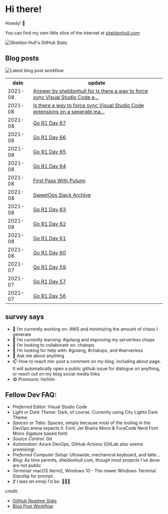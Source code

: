 # Hi there! 

Howdy! 👋 

You can find my own little slice of the internet at [sheldonhull.com](https://www.sheldonhull.com)

![Sheldon Hull's GitHub Stats](https://github-readme-stats.vercel.app/api?username=sheldonhull&theme=tokyonight&count_private=true&show_icons=true)

## Blog posts

![Latest blog post workflow](https://github.com/sheldonhull/sheldonhull/workflows/Latest%20blog%20post%20workflow/badge.svg)
<table style="width:100%">
  <tr>
    <th>date</th>
    <th>update</th>
  </tr>
<!-- BLOG-POST-LIST:START -->
<tr><td>2021-08</td><td><a href="https://stackoverflow.com/questions/68852168/is-there-a-way-to-force-sync-visual-studio-code-extensions-on-a-seperate-machine/68852238#68852238">Answer by sheldonhull for Is there a way to force sync Visual Studio Code e...</a></td></tr>
<tr><td>2021-08</td><td><a href="https://stackoverflow.com/questions/68852168/is-there-a-way-to-force-sync-visual-studio-code-extensions-on-a-seperate-machine">Is there a way to force sync Visual Studio Code extensions on a seperate ma...</a></td></tr>
<tr><td>2021-08</td><td><a href="https://www.sheldonhull.com/go-r1-day-67/">Go R1 Day 67</a></td></tr>
<tr><td>2021-08</td><td><a href="https://www.sheldonhull.com/go-r1-day-66/">Go R1 Day 66</a></td></tr>
<tr><td>2021-08</td><td><a href="https://www.sheldonhull.com/go-r1-day-65/">Go R1 Day 65</a></td></tr>
<tr><td>2021-08</td><td><a href="https://www.sheldonhull.com/go-r1-day-64/">Go R1 Day 64</a></td></tr>
<tr><td>2021-08</td><td><a href="https://www.sheldonhull.com/first-pass-with-pulumi/">First Pass With Pulumi</a></td></tr>
<tr><td>2021-08</td><td><a href="https://www.sheldonhull.com/sweetops-slack-archive/">SweetOps Slack Archive</a></td></tr>
<tr><td>2021-08</td><td><a href="https://www.sheldonhull.com/go-r1-day-63/">Go R1 Day 63</a></td></tr>
<tr><td>2021-08</td><td><a href="https://www.sheldonhull.com/go-r1-day-62/">Go R1 Day 62</a></td></tr>
<tr><td>2021-08</td><td><a href="https://www.sheldonhull.com/go-r1-day-61/">Go R1 Day 61</a></td></tr>
<tr><td>2021-08</td><td><a href="https://www.sheldonhull.com/go-r1-day-60/">Go R1 Day 60</a></td></tr>
<tr><td>2021-07</td><td><a href="https://www.sheldonhull.com/go-r1-day-59/">Go R1 Day 59</a></td></tr>
<tr><td>2021-07</td><td><a href="https://www.sheldonhull.com/go-r1-day-57/">Go R1 Day 57</a></td></tr>
<tr><td>2021-07</td><td><a href="https://www.sheldonhull.com/go-r1-day-56/">Go R1 Day 56</a></td></tr>

<!-- BLOG-POST-LIST:END -->
</table>

## survey says 

- 🔭  I’m currently working on: AWS and minimizing the amount of chaos I generate
- 🌱  I’m currently learning: #golang and improving my serverless chops
- 👯  I’m looking to collaborate on: chatops
- 🤔  I’m looking for help with: #golang, #chatops, and #serverless
- 💬  Ask me about anything
- 📫  How to reach me: post a comment on my blog, including about page. It will automatically open a public github issue for dialogue on anything, or reach out on my blog social media links.
- 😄  Pronouns: he/him


## Fellow Dev FAQ:

- _Preferred Editor:_ Visual Studio Code
- _Light or Dark Theme:_ Dark, of course. Currently using City Lights Dark Theme.
- _Spaces or Tabs:_ Spaces, simply because most of the tooling in the DevOps arena expects it. Font: Jet Brains Mono & FuraCode Nerd Font Mono (ligature based font)
- _Source Control:_ Git
- _Automation:_ Azure DevOps, GitHub Actions (GitLab also seems promising)
- _Preferred Computer Setup:_ Ultrawide, mechanical keyboard, and latte...
- _Blog:_ As time permits, sheldonhull.com, though most projects I've done are not public 
- _Terminal:_ macOS Iterm2, Windows 10 - The newer Windows Terminal. Starship for prompt.
- _If I was an emoji I'd be:_ 🌮🌮🌮


credit:
* [GitHub Readme Stats](https://github.com/anuraghazra/github-readme-stats)
* [Blog Post Workflow](https://github.com/gautamkrishnar/blog-post-workflow)

